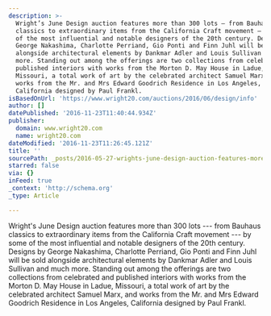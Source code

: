 ```yaml
---
description: >-
  Wright’s June Design auction features more than 300 lots — from Bauhaus
  classics to extraordinary items from the California Craft movement — by some
  of the most influential and notable designers of the 20th century. Designs by
  George Nakashima, Charlotte Perriand, Gio Ponti and Finn Juhl will be sold
  alongside architectural elements by Dankmar Adler and Louis Sullivan and much
  more. Standing out among the offerings are two collections from celebrated and
  published interiors with works from the Morton D. May House in Ladue,
  Missouri, a total work of art by the celebrated architect Samuel Marx, and
  works from the Mr. and Mrs Edward Goodrich Residence in Los Angeles,
  California designed by Paul Frankl.
isBasedOnUrl: 'https://www.wright20.com/auctions/2016/06/design/info'
author: []
datePublished: '2016-11-23T11:40:44.934Z'
publisher:
  domain: www.wright20.com
  name: wright20.com
dateModified: '2016-11-23T11:26:45.121Z'
title: ''
sourcePath: _posts/2016-05-27-wrights-june-design-auction-features-more-than-300-lots-f.md
starred: false
via: {}
inFeed: true
_context: 'http://schema.org'
_type: Article

---
```

Wright's June Design auction features more than 300 lots --- from Bauhaus classics to extraordinary items from the California Craft movement --- by some of the most influential and notable designers of the 20th century. Designs by George Nakashima, Charlotte Perriand, Gio Ponti and Finn Juhl will be sold alongside architectural elements by Dankmar Adler and Louis Sullivan and much more. Standing out among the offerings are two collections from celebrated and published interiors with works from the Morton D. May House in Ladue, Missouri, a total work of art by the celebrated architect Samuel Marx, and works from the Mr. and Mrs Edward Goodrich Residence in Los Angeles, California designed by Paul Frankl.